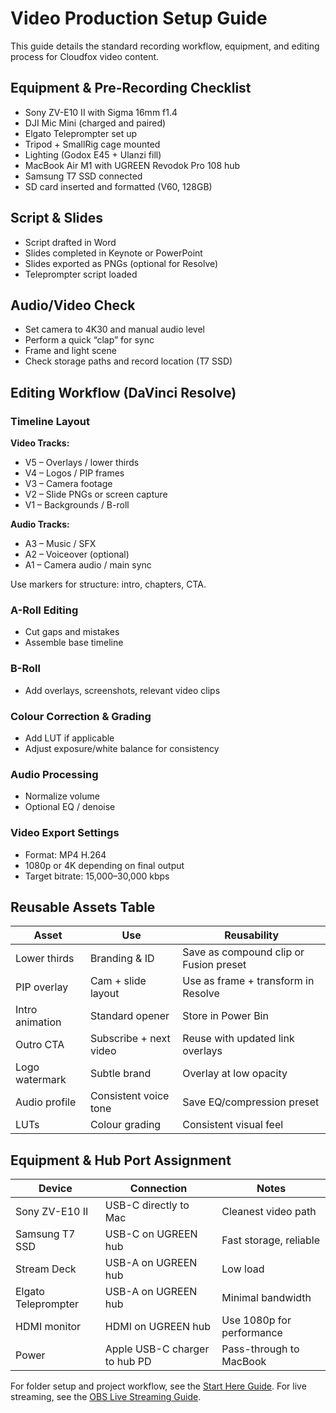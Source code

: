 # Video Production Setup Guide

This guide details the standard recording workflow, equipment, and editing process for Cloudfox video content.

## Equipment & Pre-Recording Checklist

- Sony ZV-E10 II with Sigma 16mm f1.4
- DJI Mic Mini (charged and paired)
- Elgato Teleprompter set up
- Tripod + SmallRig cage mounted
- Lighting (Godox E45 + Ulanzi fill)
- MacBook Air M1 with UGREEN Revodok Pro 108 hub
- Samsung T7 SSD connected
- SD card inserted and formatted (V60, 128GB)

## Script & Slides

- Script drafted in Word
- Slides completed in Keynote or PowerPoint
- Slides exported as PNGs (optional for Resolve)
- Teleprompter script loaded

## Audio/Video Check

- Set camera to 4K30 and manual audio level
- Perform a quick “clap” for sync
- Frame and light scene
- Check storage paths and record location (T7 SSD)

## Editing Workflow (DaVinci Resolve)

### Timeline Layout

**Video Tracks:**
- V5 – Overlays / lower thirds
- V4 – Logos / PIP frames
- V3 – Camera footage
- V2 – Slide PNGs or screen capture
- V1 – Backgrounds / B-roll

**Audio Tracks:**
- A3 – Music / SFX
- A2 – Voiceover (optional)
- A1 – Camera audio / main sync

Use markers for structure: intro, chapters, CTA.

### A-Roll Editing
- Cut gaps and mistakes
- Assemble base timeline

### B-Roll
- Add overlays, screenshots, relevant video clips

### Colour Correction & Grading
- Add LUT if applicable
- Adjust exposure/white balance for consistency

### Audio Processing
- Normalize volume
- Optional EQ / denoise

### Video Export Settings
- Format: MP4 H.264
- 1080p or 4K depending on final output
- Target bitrate: 15,000–30,000 kbps

## Reusable Assets Table

| Asset | Use | Reusability |
|-------|-----|-------------|
| Lower thirds | Branding & ID | Save as compound clip or Fusion preset |
| PIP overlay | Cam + slide layout | Use as frame + transform in Resolve |
| Intro animation | Standard opener | Store in Power Bin |
| Outro CTA | Subscribe + next video | Reuse with updated link overlays |
| Logo watermark | Subtle brand | Overlay at low opacity |
| Audio profile | Consistent voice tone | Save EQ/compression preset |
| LUTs | Colour grading | Consistent visual feel |

## Equipment & Hub Port Assignment

| Device | Connection | Notes |
|--------|------------|-------|
| Sony ZV-E10 II | USB-C directly to Mac | Cleanest video path |
| Samsung T7 SSD | USB-C on UGREEN hub | Fast storage, reliable |
| Stream Deck | USB-A on UGREEN hub | Low load |
| Elgato Teleprompter | USB-A on UGREEN hub | Minimal bandwidth |
| HDMI monitor | HDMI on UGREEN hub | Use 1080p for performance |
| Power | Apple USB-C charger to hub PD | Pass-through to MacBook |

For folder setup and project workflow, see the [Start Here Guide](start_here.md). For live streaming, see the [OBS Live Streaming Guide](obs_live_streaming_setup_guide.md).
